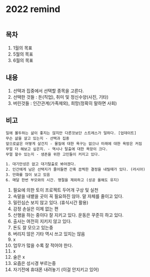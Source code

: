 # 2022 remind
 
```text
```

## 목차

1. 1월의 목표
2. 5월의 목표
3. 6월의 목표

## 내용

1. 선택과 집중에서 선택할 종목을 고른다.
2. 선택한 것들 : 돈(직업), 취미 및 정신수양(사진, 기타)
3. 버린것들 : 인간관계(가족제외), 희망(정확히 말하면 사회)

## 비고

```text
일에 몰두하는 삶이 좋지는 않지만 다른것보단 스트레스가 덜하다. [업데이트]
무슨 삶을 살고 있는지 - 선택과 집중
앞으로삶은 어떻게 살건지 - 물질에 대한 욕구는 없으나 미래에 대한 욕망은 커짐
무얼 더 해보고 싶은지. - 역시나 탈출에 대한 욕망이 크다.
무얼 할수 있는지 - 생존을 위한 고민들이 커지고 있다.

1. 대기만성은 없고 대기탈출로 봐야겠다.
2. 인간에게 남은 선택지가 줄어들면 간혹 끔찍한 결정을 내릴때가 있다. (러시아)
3. 만화를 많이 보고 있음
6. 매달 한번 부모와의 시간. 명절을 제외하고 (성공 올해도 유지)

```

1. 필요에 의한 토이 프로젝트 두어개 구상 및 실천
2. 속말을 내뱉을 곳이 꼭 필요하진 않아. 말 자체를 줄이고 있다.
3. 밀린심슨 보지 않고 있다. (휴식시간 활용)
4. 감정 손실은 이제 없는 편
5. 산행을 하는 중이다 잘 지키고 있다. 운동은 꾸준히 하고 있다.
6. 출사는 여전히 지키지 않고 있다.
7. 돈도 잘 모으고 있는중
8. 버리지 않은 기타 역시 쓰고 있지는 않음
9. x
10. 업무가 많을 수록 잘 적어야 한다.
11. x
12. 술은 x
13. 요즘은 성시경 부르는중
14. 자기전에 휴대폰 내려놓기 (이걸 안지키고 있어)
